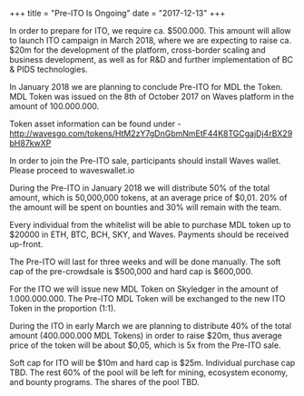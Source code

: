 +++
title = "Pre-ITO Is Ongoing"
date = "2017-12-13"
+++

In order to prepare for ITO, we require ca. $500.000. This amount will allow to launch ITO campaign
in March 2018, where we are expecting to raise ca. $20m for the development of the platform,
cross-border scaling and business development, as well as for R&D and further implementation
of BC & PIDS technologies.

In January 2018 we are planning to conclude Pre-ITO for MDL the Token. MDL Token was issued
on the 8th of October 2017 on Waves platform in the amount of 100.000.000.

Token asset information can be found under -
http://wavesgo.com/tokens/HtM2zY7gDnGbmNmEtF44K8TGCgajDj4rBX29bH87kwXP

In order to join the Pre-ITO sale, participants should install Waves wallet. Please proceed to
waveswallet.io

During the Pre-ITO in January 2018 we will distribute 50% of the total amount, which is
50,000,000 tokens, at an average price of $0,01. 20% of the amount will be spent on bounties and
30% will remain with the team.

Every individual from the whitelist will be able to purchase MDL token up to $20000 in ETH, BTC,
BCH, SKY, and Waves. Payments should be received up-front.

The Pre-ITO will last for three weeks and will be done manually. The soft cap of the pre-crowdsale
is $500,000 and hard cap is $600,000.

For the ITO we will issue new MDL Token on Skyledger in the amount of 1.000.000.000. The
Pre-ITO MDL Token will be exchanged to the new ITO Token in the proportion (1:1).

During the ITO in early March we are planning to distribute 40% of the total amount (400.000.000
MDL Tokens) in order to raise $20m, thus average price of the token will be about $0,05, which is
5x from the Pre-ITO sale.

Soft cap for ITO will be $10m and hard cap is $25m. Individual purchase cap TBD. The rest 60%
of the pool will be left for mining, ecosystem economy, and bounty programs. The shares of the
pool TBD.
